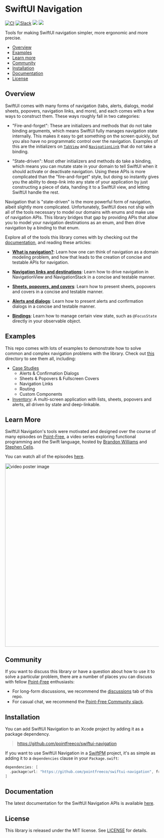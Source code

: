 # SwiftUI Navigation

[![CI](https://github.com/pointfreeco/swiftui-navigation/actions/workflows/ci.yml/badge.svg)](https://github.com/pointfreeco/swiftui-navigation/actions/workflows/ci.yml)
[![Slack](https://img.shields.io/badge/slack-chat-informational.svg?label=Slack&logo=slack)](http://pointfree.co/slack-invite)
[![](https://img.shields.io/endpoint?url=https%3A%2F%2Fswiftpackageindex.com%2Fapi%2Fpackages%2Fpointfreeco%2Fswiftui-navigation%2Fbadge%3Ftype%3Dswift-versions)](https://swiftpackageindex.com/pointfreeco/swiftui-navigation)
[![](https://img.shields.io/endpoint?url=https%3A%2F%2Fswiftpackageindex.com%2Fapi%2Fpackages%2Fpointfreeco%2Fswiftui-navigation%2Fbadge%3Ftype%3Dplatforms)](https://swiftpackageindex.com/pointfreeco/swiftui-navigation)

Tools for making SwiftUI navigation simpler, more ergonomic and more precise.

  * [Overview](#overview)
  * [Examples](#examples)
  * [Learn more](#learn-more)
  * [Community](#community)
  * [Installation](#installation)
  * [Documentation](#documentation)
  * [License](#license)

## Overview

SwiftUI comes with many forms of navigation (tabs, alerts, dialogs, modal sheets, popovers, 
navigation links, and more), and each comes with a few ways to construct them. These ways roughly 
fall in two categories:

  * "Fire-and-forget": These are initializers and methods that do not take binding arguments, which 
  means SwiftUI fully manages navigation state internally. This makes it easy to get something on 
  the screen quickly, but you also have no programmatic control over the navigation. Examples of 
  this are the initializers on [`TabView`][TabView.init] and [`NavigationLink`][NavigationLink.init] 
  that do not take a binding.

  * "State-driven": Most other initializers and methods do take a binding, which means you can 
  mutate state in your domain to tell SwiftUI when it should activate or deactivate navigation. 
  Using these APIs is more complicated than the "fire-and-forget" style, but doing so instantly
  gives you the ability to deep-link into any state of your application by just constructing a 
  piece of data, handing it to a SwiftUI view, and letting SwiftUI handle the rest.

Navigation that is "state-driven" is the more powerful form of navigation, albeit slightly more 
complicated. Unfortunately, SwiftUI does not ship with all of the tools necessary to model our domains with 
enums and make use of navigation APIs. This library bridges that gap by providing APIs that allow
you to model your navigation destinations as an enum, and then drive navigation by a binding
to that enum.

Explore all of the tools this library comes with by checking out the [documentation][docs], and
reading these articles:

* **[What is navigation?][what-is-article]**:
  Learn how one can think of navigation as a domain modeling problem, and how that leads to the
  creation of concise and testable APIs for navigation.

* **[Navigation links and destinations][nav-links-dests-article]**:
  Learn how to drive navigation in NavigationView and NavigationStack in a concise and testable 
  manner.

* **[Sheets, popovers, and covers][sheets-popovers-covers-article]**:
  Learn how to present sheets, popovers and covers in a concise and testable manner.

* **[Alerts and dialogs][alerts-dialogs-article]**:
  Learn how to present alerts and confirmation dialogs in a concise and testable manner.
  
* **[Bindings][bindings]**:
  Learn how to manage certain view state, such as `@FocusState` directly in your observable object.
  
## Examples

This repo comes with lots of examples to demonstrate how to solve common and complex navigation 
problems with the library. Check out [this](./Examples) directory to see them all, including:

* [Case Studies](./Examples/CaseStudies)
  * Alerts & Confirmation Dialogs
  * Sheets & Popovers & Fullscreen Covers
  * Navigation Links
  * Routing
  * Custom Components
* [Inventory](./Examples/Inventory): A multi-screen application with lists, sheets, popovers and 
alerts, all driven by state and deep-linkable.

## Learn More

SwiftUI Navigation's tools were motivated and designed over the course of many episodes on [Point-Free](https://www.pointfree.co), a video series exploring functional programming and the 
Swift language, hosted by [Brandon Williams](https://twitter.com/mbrandonw) and [Stephen Celis](https://twitter.com/stephencelis).

You can watch all of the episodes [here](https://www.pointfree.co/collections/swiftui/navigation).

<a href="https://www.pointfree.co/collections/swiftui/navigation">
  <img alt="video poster image" src="https://d3rccdn33rt8ze.cloudfront.net/episodes/0211.jpeg" width="600">
</a>

## Community

If you want to discuss this library or have a question about how to use it to solve 
a particular problem, there are a number of places you can discuss with fellow 
[Point-Free](http://www.pointfree.co) enthusiasts:

* For long-form discussions, we recommend the [discussions](http://github.com/pointfreeco/swiftui-navigation/discussions) tab of this repo.
* For casual chat, we recommend the [Point-Free Community slack](http://pointfree.co/slack-invite).

## Installation

You can add SwiftUI Navigation to an Xcode project by adding it as a package dependency.

> https://github.com/pointfreeco/swiftui-navigation

If you want to use SwiftUI Navigation in a [SwiftPM](https://swift.org/package-manager/) project, 
it's as simple as adding it to a `dependencies` clause in your `Package.swift`:

``` swift
dependencies: [
  .package(url: "https://github.com/pointfreeco/swiftui-navigation", from: "1.0.0")
]
```

## Documentation

The latest documentation for the SwiftUI Navigation APIs is available [here](http://pointfreeco.github.io/swiftui-navigation/main/documentation/swiftuinavigation/).

## License

This library is released under the MIT license. See [LICENSE](LICENSE) for details.

[NavigationLink.init]: https://developer.apple.com/documentation/swiftui/navigationlink/init(destination:label:)-27n7s
[TabView.init]: https://developer.apple.com/documentation/swiftui/tabview/init(content:)
[case-paths-gh]: https://github.com/pointfreeco/swift-case-paths
[what-is-article]: https://pointfreeco.github.io/swiftui-navigation/main/documentation/swiftuinavigation/whatisnavigation
[nav-links-dests-article]: https://pointfreeco.github.io/swiftui-navigation/main/documentation/swiftuinavigation/navigation
[sheets-popovers-covers-article]: https://pointfreeco.github.io/swiftui-navigation/main/documentation/swiftuinavigation/sheetspopoverscovers
[alerts-dialogs-article]: https://pointfreeco.github.io/swiftui-navigation/main/documentation/swiftuinavigation/alertsdialogs
[bindings]: https://pointfreeco.github.io/swiftui-navigation/main/documentation/swiftuinavigation/bindings
[docs]: https://pointfreeco.github.io/swiftui-navigation/main/documentation/swiftuinavigation/
